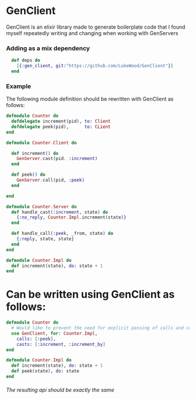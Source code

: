 # GenClient
GenClient is an elixir library made to generate boilerplate code that I found myself repeatedly writing and changing when working with GenServers

### Adding as a mix dependency
```elixir
  def deps do
    [{:gen_client, git:"https://github.com/LukeWood/GenClient"}]
  end
```

### Example
The following module definition should be rewritten with GenClient as follows:
```elixir
defmodule Counter do
  defdelegate increment(pid), to: Client
  defdelegate peek(pid),      to: CLient
end
```
```elixir
defmodule Counter.Client do

  def increment() do
    GenServer.cast(pid. :increment)
  end

  def peek() do
    GenServer.call(pid, :peek)
  end

end
```
```elixir
defmodule Counter.Server do
  def handle_cast(:increment, state) do
    {:no_reply, Counter.Impl.increment(state)}
  end

  def handle_call(:peek, _from, state) do
    {:reply, state, state}
  end
end
```
```elixir
defmodule Counter.Impl do
  def increment(state), do: state + 1
end
```

# Can be written using GenClient as follows:

```elixir
defmodule Counter do
  # Would like to prevent the need for explicit passing of calls and casts to give a slightly nicer API
  use GenClient, for: Counter.Impl,
    calls: [:peek],
    casts: [:increment, :increment_by]
end

defmodule Counter.Impl do
  def increment(state), do: state + 1
  def peek(state), do: state
end
```

###### The resulting api should be exactly the same
